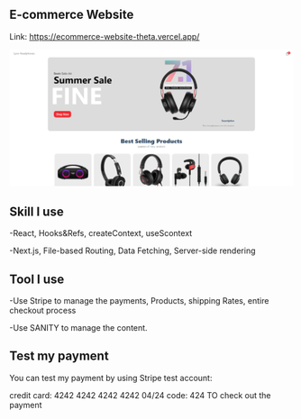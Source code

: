 ## E-commerce Website

Link: https://ecommerce-website-theta.vercel.app/

![screenshot](https://github.com/LyonWang25/ecommerce_website/blob/main/Desktop.png)

## Skill I use

-React, Hooks&Refs, createContext, useScontext

-Next.js, File-based Routing, Data Fetching, Server-side rendering

## Tool I use

-Use Stripe to manage the payments, Products, shipping Rates, entire checkout process


-Use SANITY to manage the content.

## Test my payment 

You can test my payment by using Stripe test account:

credit card: 4242 4242 4242 4242
04/24 code: 424
TO check out the payment 
